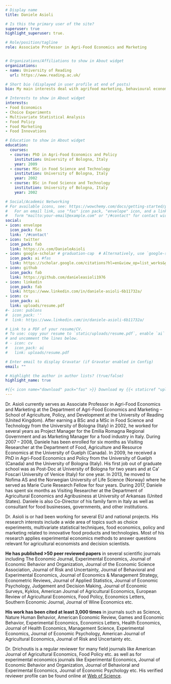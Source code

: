 ```yaml
---
# Display name
title: Daniele Asioli

# Is this the primary user of the site?
superuser: true
highlight_superuser: true.

# Role/position/tagline
role: Associate Professor in Agri-Food Economics and Marketing


# Organizations/Affiliations to show in About widget
organizations:
- name: University of Reading
  url: https://www.reading.ac.uk/

# Short bio (displayed in user profile at end of posts)
bio: My main interests deal with agrifood marketing, behavioural economics, consumer research methods, economics of food, food policy, new food product development, new technologies, and multivariate statistical data analysis.

# Interests to show in About widget
interests:
- Food Economics
- Choice Experiments
- Multivariate Statistical Analysis
- Food Policy
- Food Marketing
- Food Innovations

# Education to show in About widget
education:
  courses:
  - course: PhD in Agri-Food Economics and Policy   
    institution: University of Bologna, Italy
    year: 2009
  - course: MSc in Food Science and Technology
    institution: University of Bologna, Italy
    year: 2002
  - course: BSc in Food Science and Technology
    institution: University of Bologna, Italy
    year: 2002

# Social/Academic Networking
# For available icons, see: https://wowchemy.com/docs/getting-started/page-builder/#icons
#   For an email link, use "fas" icon pack, "envelope" icon, and a link in the
#   form "mailto:your-email@example.com" or "/#contact" for contact widget.
social:
- icon: envelope
  icon_pack: fas
  link: '/#contact'
- icon: twitter
  icon_pack: fab
  link: https://x.com/DanieleAsioli
- icon: google-scholar # graduation-cap  # Alternatively, use `google-scholar` icon from `ai` icon pack
  icon_pack: ai #fas
  link: https://scholar.google.com/citations?hl=en&view_op=list_works&gmla=AJsN-F6PBckije25Vu5-_4ey_o6UYRtCtkS5ONMqZK-D3UCtAuRUGT_aJGXZiEty3GIK8UWsyenqMzaIbMH-hh-3eORVmqRE0KmCotnRXwZmFbPeDInRl7I&user=rbUae04AAAAJ 
- icon: github
  icon_pack: fab
  link: https://github.com/danieleasioli1976
- icon: linkedin
  icon_pack: fab
  link: https://www.linkedin.com/in/daniele-asioli-6b11732a/
- icon: cv
  icon_pack: ai
  link: uploads/resume.pdf
#- icon: publons
#  icon_pack: ''
#  link: https://www.linkedin.com/in/daniele-asioli-6b11732a/

# Link to a PDF of your resume/CV.
# To use: copy your resume to `static/uploads/resume.pdf`, enable `ai` icons in `params.toml`, 
# and uncomment the lines below.
# - icon: cv
#   icon_pack: ai
#   link: uploads/resume.pdf

# Enter email to display Gravatar (if Gravatar enabled in Config)
email: ""

# Highlight the author in author lists? (true/false)
highlight_name: true

#{{< icon name="download" pack="fas" >}} Download my {{< staticref "uploads/resume.pdf" "newtab" >}}resumé{{< /staticref >}}.
---
```


Dr. Asioli currently serves as Associate Professor in Agri-Food Economics and Marketing at the Department of Agri-Food Economics and Marketing – School of Agriculture, Policy, and Development at the University of Reading (United Kingdom). After earning a BSc and a MSc in Food Science and Technology from the University of Bologna (Italy) in 2002, he worked for several years as Project Manager for the Emilia Romagna Regional Government and as Marketing Manager for a food industry in Italy. During 2007 – 2008, Daniele has been enrolled for six months as Visiting Researcher at the Department of Food, Agriculture and Resource Economics at the University of Guelph (Canada). In 2009, he received a PhD in Agri-Food Economics and Policy from the University of Guelph (Canada) and the University of Bologna (Italy). His first job out of graduate school was as Post-Doc at University of Bologna for two years and at Ca’ Foscari University of Venice (Italy) for one year. In 2013, he moved to Nofima AS and the Norwegian University of Life Science (Norway) where he served as Marie Curie Research Fellow for four years. During 2017, Daniele has spent six months as Visiting Researcher at the Department of Agricultural Economics and Agribusiness at University of Arkansas (United States). Daniele is also Co-Director of his family farm in Italy as well as consultant for food businesses, governments, and other institutions.

Dr. Asioli is or had been working for several EU and national projects. His research interests include a wide area of topics such as choice experiments, multivariate statistical techniques, food economics, policy and marketing related to innovative food products and technologies. Most of his research applies experimental economics methods to answer questions relevant for agricultural economists and decision scientists.

**He has published >50 peer reviewed papers** in several scientific journals including  The Economic Journal, Experimental Economics, Journal of Economic Behavior and Organization, Journal of the Economic Science Association, Journal of Risk and Uncertainty, Journal of Behavioral and Experimental Economics, Journal of Economics & Management Strategy, Econometric Reviews, Journal of Applied Statistics, Journal of Economic Psychology, Judgement and Decision Making, Journal of Economic Surveys, Kyklos, American Journal of Agricultural Economics, European Review of Agricultural Economics, Food Policy, Economics Letters, Southern Economic Journal, Journal of Wine Economics etc.

**His work has been cited at least 3,000 times** in journals such as Science, Nature Human Behavior, American Economic Review, Games and Economic Behavior, Experimental Economics, Economics Letters, Health Economics, Journal of Health Economics, Management Science, Experimental Economics, Journal of Economic Psychology, American Journal of Agricultural Economics, Journal of Risk and Uncertainty etc.

Dr. Drichoutis is a regular reviewer for many field journals like American Journal of Agricultural Economics, Food Policy etc. as well as for experimental economics journals like Experimental Economics, Journal of Economic Behavior and Organization, Journal of Behavioral and Experimental Economics, Journal of Economic Psychology etc. His verified reviewer profile can be found online at [Web of Science](https://www.webofscience.com/wos/author/record/472113).



